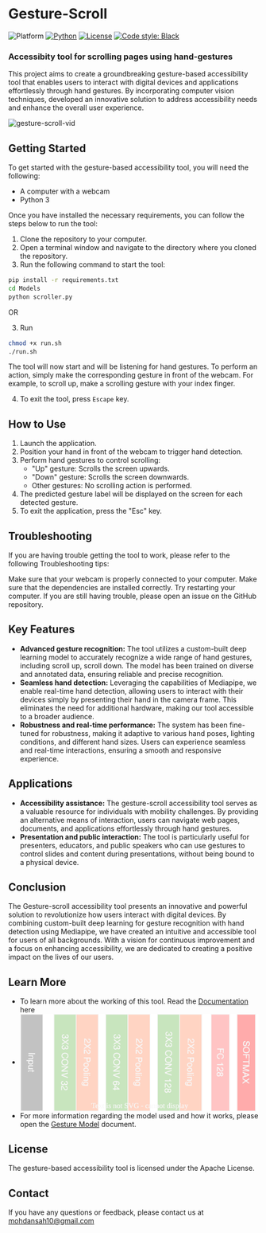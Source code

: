 # Gesture-Scroll

![Platform](https://img.shields.io/badge/Platform-Linux%20%7C%20macOS%20%7C%20Windows-informational)
[![Python](https://img.shields.io/badge/Python-%203.8%20%7C%203.9%20%7C%203.10-informational)](https://www.python.org/)
[![License](https://img.shields.io/badge/License-MIT-green)](./LICENSE)
[![Code style: Black](https://img.shields.io/badge/Code%20style-Black-000.svg)](https://github.com/psf/black)

### Accessibity tool for scrolling pages using hand-gestures


This project aims to create a groundbreaking gesture-based accessibility tool that enables users to interact with digital devices and applications effortlessly through hand gestures. By incorporating computer vision techniques, developed an innovative solution to address accessibility needs and enhance the overall user experience.

![gesture-scroll-vid](./Docs/gesture-scroll-vid.gif)

## Getting Started

To get started with the gesture-based accessibility tool, you will need the following:

* A computer with a webcam
* Python 3

Once you have installed the necessary requirements, you can follow the steps below to run the tool:

1. Clone the repository to your computer.
2. Open a terminal window and navigate to the directory where you cloned the repository.
3. Run the following command to start the tool:
```bash
pip install -r requirements.txt
cd Models
python scroller.py
```
OR

3. Run
```bash
chmod +x run.sh
./run.sh
```

The tool will now start and will be listening for hand gestures. To perform an action, simply make the corresponding gesture in front of the webcam. For example, to scroll up, make a scrolling gesture with your index finger.

4. To exit the tool, press `Escape` key.

## How to Use

1. Launch the application.  
2. Position your hand in front of the webcam to trigger hand detection.
3. Perform hand gestures to control scrolling:
    - "Up" gesture: Scrolls the screen upwards.
    - "Down" gesture: Scrolls the screen downwards.
    - Other gestures: No scrolling action is performed.
4. The predicted gesture label will be displayed on the screen for each detected gesture.
5. To exit the application, press the "Esc" key.


## Troubleshooting
If you are having trouble getting the tool to work, please refer to the following 
Troubleshooting tips:

Make sure that your webcam is properly connected to your computer.
Make sure that the dependencies are installed correctly.
Try restarting your computer.
If you are still having trouble, please open an issue on the GitHub repository.

## Key Features

* **Advanced gesture recognition:** The tool utilizes a custom-built deep learning model to accurately recognize a wide range of hand gestures, including scroll up, scroll down. The model has been trained on diverse and annotated data, ensuring reliable and precise recognition.
* **Seamless hand detection:** Leveraging the capabilities of Mediapipe, we enable real-time hand detection, allowing users to interact with their devices simply by presenting their hand in the camera frame. This eliminates the need for additional hardware, making our tool accessible to a broader audience.
* **Robustness and real-time performance:** The system has been fine-tuned for robustness, making it adaptive to various hand poses, lighting conditions, and different hand sizes. Users can experience seamless and real-time interactions, ensuring a smooth and responsive experience.

## Applications

* **Accessibility assistance:** The gesture-scroll accessibility tool serves as a valuable resource for individuals with mobility challenges. By providing an alternative means of interaction, users can navigate web pages, documents, and applications effortlessly through hand gestures.
* **Presentation and public interaction:** The tool is particularly useful for presenters, educators, and public speakers who can use gestures to control slides and content during presentations, without being bound to a physical device.

## Conclusion

The Gesture-scroll accessibility tool presents an innovative and powerful solution to revolutionize how users interact with digital devices. By combining custom-built deep learning for gesture recognition with hand detection using Mediapipe, we have created an intuitive and accessible tool for users of all backgrounds. With a vision for continuous improvement and a focus on enhancing accessibility, we are dedicated to creating a positive impact on the lives of our users.

## Learn More
- To learn more about the working of this tool. Read the <a href="./Docs/Docs.md"> Documentation </a> here
- <img src="./Docs/gesture-model.drawio.svg" alt="model image" align="center"/> <br>
- For more information regarding the model used and how it works, please open the <a href="./Docs/gesture-model.md">Gesture Model</a> document.

## License
The gesture-based accessibility tool is licensed under the Apache License.

## Contact
If you have any questions or feedback, please contact us at mohdansah10@gmail.com
